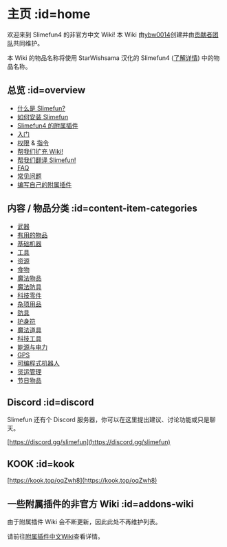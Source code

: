 # 主页 :id=home

欢迎来到 Slimefun4 的非官方中文 Wiki! 本 Wiki 由[ybw0014](https://github.com/ybw0014)创建并由[贡献者团队](https://github.com/GuizhanCraft/Slimefun-Wiki/graphs/contributors)共同维护。

本 Wiki 的物品名称将使用 StarWishsama 汉化的 Slimefun4 ([了解详情](/Installing-Slimefun?id=slimefun-4-cn-downloads)) 中的物品名称。

## 总览 :id=overview

- [什么是 Slimefun?](/Slimefun-in-a-nutshell)
- [如何安装 Slimefun](/Installing-Slimefun)
- [Slimefun4 的附属插件](/Addons)
- [入门](/Getting-Started)
- [权限](/Permissions) & [指令](/Commands)
- [帮我们扩充 Wiki!](/Expanding-the-Wiki)
- [帮我们翻译 Slimefun!](/Translating-Slimefun)
- [FAQ](/FAQ)
- [常见问题](/Common-Issues)
- [编写自己的附属插件](/Developer-Guide)

## 内容 / 物品分类 :id=content-item-categories

- [武器](/Weapons)
- [有用的物品](/Items)
- [基础机器](/Basic-Machines)
- [工具](/Tools)
- [资源](/Resources)
- [食物](/Food)
- [魔法物品](/Magical-Items)
- [魔法防具](/Magical-Armor)
- [科技零件](/Technical-Components)
- [杂项用品](/Miscellaneous-Items)
- [防具](/Armor)
- [护身符](/Talismans)
- [魔法道具](/Magical-Gadgets)
- [科技工具](/Technical-Gadgets)
- [能源与电力](/Electric-Machines)
- [GPS](/GPS)
- [可编程式机器人](/Androids)
- [货运管理](/Cargo-Management)
- [节日物品](/Seasonal-Categories)

## Discord :id=discord

Slimefun 还有个 Discord 服务器，你可以在这里提出建议、讨论功能或只是聊天。

[https://discord.gg/slimefun](https://discord.gg/slimefun)

## KOOK :id=kook

[https://kook.top/oqZwh8](https://kook.top/oqZwh8)

## 一些附属插件的非官方 Wiki :id=addons-wiki

由于附属插件 Wiki 会不断更新，因此此处不再维护列表。  

请前往[附属插件中文Wiki](https://slimefun-addons-wiki.guizhanss.cn/)查看详情。
